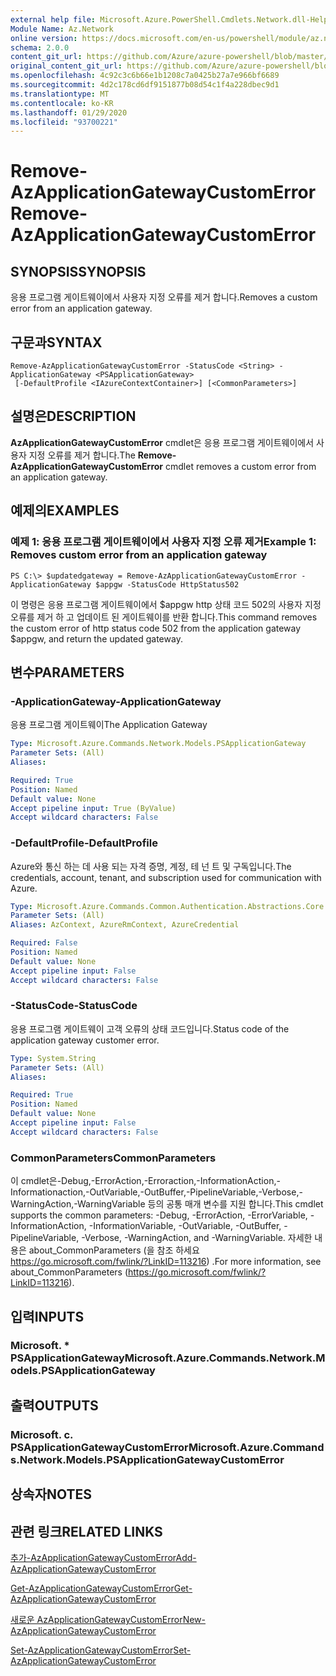 ```yaml
---
external help file: Microsoft.Azure.PowerShell.Cmdlets.Network.dll-Help.xml
Module Name: Az.Network
online version: https://docs.microsoft.com/en-us/powershell/module/az.network/remove-azapplicationgatewaycustomerror
schema: 2.0.0
content_git_url: https://github.com/Azure/azure-powershell/blob/master/src/Network/Network/help/Remove-AzApplicationGatewayCustomError.md
original_content_git_url: https://github.com/Azure/azure-powershell/blob/master/src/Network/Network/help/Remove-AzApplicationGatewayCustomError.md
ms.openlocfilehash: 4c92c3c6b66e1b1208c7a0425b27a7e966bf6689
ms.sourcegitcommit: 4d2c178cd6df9151877b08d54c1f4a228dbec9d1
ms.translationtype: MT
ms.contentlocale: ko-KR
ms.lasthandoff: 01/29/2020
ms.locfileid: "93700221"
---
```

# <span data-ttu-id="2e5f8-101">Remove-AzApplicationGatewayCustomError</span><span class="sxs-lookup"><span data-stu-id="2e5f8-101">Remove-AzApplicationGatewayCustomError</span></span>

## <span data-ttu-id="2e5f8-102">SYNOPSIS</span><span class="sxs-lookup"><span data-stu-id="2e5f8-102">SYNOPSIS</span></span>
<span data-ttu-id="2e5f8-103">응용 프로그램 게이트웨이에서 사용자 지정 오류를 제거 합니다.</span><span class="sxs-lookup"><span data-stu-id="2e5f8-103">Removes a custom error from an application gateway.</span></span>

## <span data-ttu-id="2e5f8-104">구문과</span><span class="sxs-lookup"><span data-stu-id="2e5f8-104">SYNTAX</span></span>

```
Remove-AzApplicationGatewayCustomError -StatusCode <String> -ApplicationGateway <PSApplicationGateway>
 [-DefaultProfile <IAzureContextContainer>] [<CommonParameters>]
```

## <span data-ttu-id="2e5f8-105">설명은</span><span class="sxs-lookup"><span data-stu-id="2e5f8-105">DESCRIPTION</span></span>
<span data-ttu-id="2e5f8-106">**AzApplicationGatewayCustomError** cmdlet은 응용 프로그램 게이트웨이에서 사용자 지정 오류를 제거 합니다.</span><span class="sxs-lookup"><span data-stu-id="2e5f8-106">The **Remove-AzApplicationGatewayCustomError** cmdlet removes a custom error from an application gateway.</span></span>

## <span data-ttu-id="2e5f8-107">예제의</span><span class="sxs-lookup"><span data-stu-id="2e5f8-107">EXAMPLES</span></span>

### <span data-ttu-id="2e5f8-108">예제 1: 응용 프로그램 게이트웨이에서 사용자 지정 오류 제거</span><span class="sxs-lookup"><span data-stu-id="2e5f8-108">Example 1: Removes custom error from an application gateway</span></span>
```
PS C:\> $updatedgateway = Remove-AzApplicationGatewayCustomError -ApplicationGateway $appgw -StatusCode HttpStatus502
```

<span data-ttu-id="2e5f8-109">이 명령은 응용 프로그램 게이트웨이에서 $appgw http 상태 코드 502의 사용자 지정 오류를 제거 하 고 업데이트 된 게이트웨이를 반환 합니다.</span><span class="sxs-lookup"><span data-stu-id="2e5f8-109">This command removes the custom error of http status code 502 from the application gateway $appgw, and return the updated gateway.</span></span>

## <span data-ttu-id="2e5f8-110">변수</span><span class="sxs-lookup"><span data-stu-id="2e5f8-110">PARAMETERS</span></span>

### <span data-ttu-id="2e5f8-111">-ApplicationGateway</span><span class="sxs-lookup"><span data-stu-id="2e5f8-111">-ApplicationGateway</span></span>
<span data-ttu-id="2e5f8-112">응용 프로그램 게이트웨이</span><span class="sxs-lookup"><span data-stu-id="2e5f8-112">The Application Gateway</span></span>

```yaml
Type: Microsoft.Azure.Commands.Network.Models.PSApplicationGateway
Parameter Sets: (All)
Aliases:

Required: True
Position: Named
Default value: None
Accept pipeline input: True (ByValue)
Accept wildcard characters: False
```

### <span data-ttu-id="2e5f8-113">-DefaultProfile</span><span class="sxs-lookup"><span data-stu-id="2e5f8-113">-DefaultProfile</span></span>
<span data-ttu-id="2e5f8-114">Azure와 통신 하는 데 사용 되는 자격 증명, 계정, 테 넌 트 및 구독입니다.</span><span class="sxs-lookup"><span data-stu-id="2e5f8-114">The credentials, account, tenant, and subscription used for communication with Azure.</span></span>

```yaml
Type: Microsoft.Azure.Commands.Common.Authentication.Abstractions.Core.IAzureContextContainer
Parameter Sets: (All)
Aliases: AzContext, AzureRmContext, AzureCredential

Required: False
Position: Named
Default value: None
Accept pipeline input: False
Accept wildcard characters: False
```

### <span data-ttu-id="2e5f8-115">-StatusCode</span><span class="sxs-lookup"><span data-stu-id="2e5f8-115">-StatusCode</span></span>
<span data-ttu-id="2e5f8-116">응용 프로그램 게이트웨이 고객 오류의 상태 코드입니다.</span><span class="sxs-lookup"><span data-stu-id="2e5f8-116">Status code of the application gateway customer error.</span></span>

```yaml
Type: System.String
Parameter Sets: (All)
Aliases:

Required: True
Position: Named
Default value: None
Accept pipeline input: False
Accept wildcard characters: False
```

### <span data-ttu-id="2e5f8-117">CommonParameters</span><span class="sxs-lookup"><span data-stu-id="2e5f8-117">CommonParameters</span></span>
<span data-ttu-id="2e5f8-118">이 cmdlet은-Debug,-ErrorAction,-Erroraction,-InformationAction,-Informationaction,-OutVariable,-OutBuffer,-PipelineVariable,-Verbose,-WarningAction,-WarningVariable 등의 공통 매개 변수를 지원 합니다.</span><span class="sxs-lookup"><span data-stu-id="2e5f8-118">This cmdlet supports the common parameters: -Debug, -ErrorAction, -ErrorVariable, -InformationAction, -InformationVariable, -OutVariable, -OutBuffer, -PipelineVariable, -Verbose, -WarningAction, and -WarningVariable.</span></span> <span data-ttu-id="2e5f8-119">자세한 내용은 about_CommonParameters (을 참조 하세요 https://go.microsoft.com/fwlink/?LinkID=113216) .</span><span class="sxs-lookup"><span data-stu-id="2e5f8-119">For more information, see about_CommonParameters (https://go.microsoft.com/fwlink/?LinkID=113216).</span></span>

## <span data-ttu-id="2e5f8-120">입력</span><span class="sxs-lookup"><span data-stu-id="2e5f8-120">INPUTS</span></span>

### <span data-ttu-id="2e5f8-121">Microsoft. \* PSApplicationGateway</span><span class="sxs-lookup"><span data-stu-id="2e5f8-121">Microsoft.Azure.Commands.Network.Models.PSApplicationGateway</span></span>

## <span data-ttu-id="2e5f8-122">출력</span><span class="sxs-lookup"><span data-stu-id="2e5f8-122">OUTPUTS</span></span>

### <span data-ttu-id="2e5f8-123">Microsoft. c. PSApplicationGatewayCustomError</span><span class="sxs-lookup"><span data-stu-id="2e5f8-123">Microsoft.Azure.Commands.Network.Models.PSApplicationGatewayCustomError</span></span>

## <span data-ttu-id="2e5f8-124">상속자</span><span class="sxs-lookup"><span data-stu-id="2e5f8-124">NOTES</span></span>

## <span data-ttu-id="2e5f8-125">관련 링크</span><span class="sxs-lookup"><span data-stu-id="2e5f8-125">RELATED LINKS</span></span>

[<span data-ttu-id="2e5f8-126">추가-AzApplicationGatewayCustomError</span><span class="sxs-lookup"><span data-stu-id="2e5f8-126">Add-AzApplicationGatewayCustomError</span></span>](./Add-AzApplicationGatewayCustomError.md)

[<span data-ttu-id="2e5f8-127">Get-AzApplicationGatewayCustomError</span><span class="sxs-lookup"><span data-stu-id="2e5f8-127">Get-AzApplicationGatewayCustomError</span></span>](./Get-AzApplicationGatewayCustomError.md)

[<span data-ttu-id="2e5f8-128">새로운 AzApplicationGatewayCustomError</span><span class="sxs-lookup"><span data-stu-id="2e5f8-128">New-AzApplicationGatewayCustomError</span></span>](./New-AzApplicationGatewayCustomError.md)

[<span data-ttu-id="2e5f8-129">Set-AzApplicationGatewayCustomError</span><span class="sxs-lookup"><span data-stu-id="2e5f8-129">Set-AzApplicationGatewayCustomError</span></span>](./Set-AzApplicationGatewayCustomError.md)
